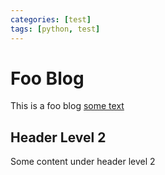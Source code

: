 ```yaml
---
categories: [test]
tags: [python, test]
---
```


# Foo Blog

This is a foo blog [some text](www.example.com)

## Header Level 2

Some content under header level 2